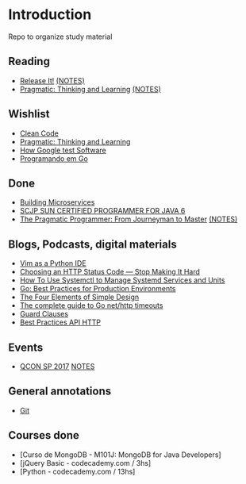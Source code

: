 # Introduction

Repo to organize study material


## Reading

* [Release It!](https://pragprog.com/book/mnee/release-it) [(NOTES)](notes/releaseit.md)
* [Pragmatic: Thinking and Learning](https://pragprog.com/book/ahptl/pragmatic-thinking-and-learning) [(NOTES)]((notes/pragmatic_thinking_and_learning.md))

## Wishlist

* [Clean Code](http://www.amazon.com.br/Clean-Code-Handbook-Software-Craftsmanship-ebook/dp/B001GSTOAM/ref=sr_1_1?ie=UTF8&qid=1434382564&sr=8-1&keywords=clean+code)
* [Pragmatic: Thinking and Learning](https://pragprog.com/book/ahptl/pragmatic-thinking-and-learning)
* [How Google test Software](https://books.google.com.br/books?id=VrAx1ATf-RoC&redir_esc=y)
* [Programando em Go](http://www.casadocodigo.com.br/products/livro-google-go)

## Done

* [Building Microservices](http://shop.oreilly.com/product/0636920033158.do)
* [SCJP SUN CERTIFIED PROGRAMMER FOR JAVA 6](http://www.amazon.com/SCJP-Certified-Programmer-Java-310-065/dp/0071591060/ref=sr_1_1?ie=UTF8&qid=1429881366&sr=8-1&keywords=scjp)
* [The Pragmatic Programmer: From Journeyman to Master](https://pragprog.com/book/tpp/the-pragmatic-programmer) [(NOTES)](notes/pragmatic_programer.md)

## Blogs, Podcasts, digital materials

* [Vim as a Python IDE](https://www.youtube.com/watch?v=YhqsjUUHj6g&feature=youtu.be)
* [Choosing an HTTP Status Code — Stop Making It Hard](http://racksburg.com/choosing-an-http-status-code/)
* [How To Use Systemctl to Manage Systemd Services and Units](https://www.digitalocean.com/community/tutorials/how-to-use-systemctl-to-manage-systemd-services-and-units)
* [Go: Best Practices for Production Environments](http://peter.bourgon.org/go-in-production)
* [The Four Elements of Simple Design](http://martinfowler.com/bliki/BeckDesignRules.html)
* [The complete guide to Go net/http timeouts](https://blog.cloudflare.com/the-complete-guide-to-golang-net-http-timeouts/)
* [Guard Clauses](http://refactoring.com/catalog/replaceNestedConditionalWithGuardClauses.html)
* [Best Practices API HTTP](https://www.vinaysahni.com/best-practices-for-a-pragmatic-restful-api)

## Events

* [QCON SP 2017](http://qconsp.com/) [NOTES](notes/qcon_sp_2017.md)

## General annotations

* [Git](git_annotations.md)

## Courses done

* [Curso de MongoDB - M101J: MongoDB for Java Developers]
* [jQuery Basic - codecademy.com / 3hs]
* [Python - codecademy.com / 13hs]
